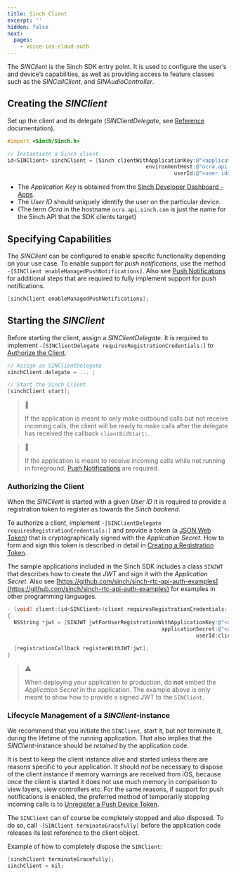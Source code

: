 ```yaml
---
title: Sinch Client
excerpt: ''
hidden: false
next:
  pages:
    - voice-ios-cloud-auth
---
```


The _SINClient_ is the Sinch SDK entry point. It is used to configure the user’s and device’s capabilities, as well as providing access to feature classes such as the _SINCallClient_, and _SINAudioController_.

## Creating the _SINClient_

Set up the client and its delegate (_SINClientDelegate_, see [Reference](reference\html\Protocols\SINClientDelegate.html) documentation).

```objectivec
#import <Sinch/Sinch.h>

// Instantiate a Sinch client
id<SINClient> sinchClient = [Sinch clientWithApplicationKey:@"<application key>"
                                            environmentHost:@"ocra.api.sinch.com"
                                                     userId:@"<user id>"];
```

* The _Application Key_ is obtained from the [Sinch Developer Dashboard - Apps](https://portal.sinch.com/#/apps). 
* The _User ID_ should uniquely identify the user on the particular device.
* (The term _Ocra_ in the hostname `ocra.api.sinch.com` is just the name for the Sinch API that the SDK clients target)

## Specifying Capabilities

The _SINClient_ can be configured to enable specific functionality depending on your use case. To enable support for _push notifications_, use the method `-[SINClient enableManagedPushNotifications]`. Also see [Push Notifications](doc:voice-ios-cloud-push-notifications-callkit) for additional steps that are required to fully implement support for push notifications.

```objectivec
[sinchClient enableManagedPushNotifications];
```

## Starting the _SINClient_

Before starting the client, assign a _SINClientDelegate_. It is required to implement `-[SINClientDelegate requiresRegistrationCredentials:]` to [Authorize the Client](doc:voice-ios-cloud-sinch-client#authorizing-the-client).

```objectivec
// Assign as SINClientDelegate
sinchClient.delegate = ... ;

// Start the Sinch Client
[sinchClient start];

```

> 📘
>
> If the application is meant to only make outbound calls but not receive incoming calls, the client will be ready to make calls after the delegate has received the callback `clientDidStart:`.

> 📘
>
> If the application is meant to receive incoming calls while not running in foreground, [Push Notifications](doc:voice-ios-cloud-push-notifications-callkit) are required.

### Authorizing the Client

When the _SINClient_ is started with a given _User ID_ it is required to provide a registration token to register as towards the _Sinch backend_.

To authorize a client, implement `-[SINClientDelegate requiresRegistrationCredentials:]` and provide a token (a [JSON Web Token](https://jwt.io/)) that is cryptographically signed with the _Application Secret_. How to form and sign this token is described in detail in [Creating a Registration Token](doc:voice-ios-cloud-auth).

The sample applications included in the Sinch SDK includes a class `SINJWT` that describes how to create the _JWT_ and sign it with the _Application Secret_. Also see [https://github.com/sinch/sinch-rtc-api-auth-examples](https://github.com/sinch/sinch-rtc-api-auth-examples) for examples in other programming languages.

```objectivec
- (void) client:(id<SINClient>)client requiresRegistrationCredentials:(id<SINClientRegistration>)registrationCallback
{
  NSString *jwt = [SINJWT jwtForUserRegistrationWithApplicationKey:@"<application key>"
                                                 applicationSecret:@"<application secret>"
                                                            userId:client.userId];

  [registrationCallback registerWithJWT:jwt];
}
```

> ⚠
>
> When deploying your application to production, do __not__ embed the _Application Secret_ in the application. The example above is only meant to show how to provide a signed JWT to the `SINClient`.

### Lifecycle Management of a _SINClient_-instance

We recommend that you initiate the `SINClient`, start it, but not terminate it, during the lifetime of the running application. That also implies that the _SINClient_-instance should be _retained_ by the application code.

It is best to keep the client instance alive and started unless there are reasons specific to your application. It should _not_ be necessary to dispose of the client instance if memory warnings are received from iOS, because once the client is started it does not use much memory in comparison to view layers, view controllers etc. For the same reasons, if support for push notifications is enabled, the preferred method of temporarily stopping incoming calls is to [Unregister a Push Device Token](doc:voice-ios-cloud-push-notifications-callkit).

The `SINClient` can of course be completely stopped and also disposed. To do so, call `-[SINClient terminateGracefully]` before the application code releases its last reference to the client object.

Example of how to completely dispose the `SINClient`:

```objectivec
[sinchClient terminateGracefully];
sinchClient = nil;
```
